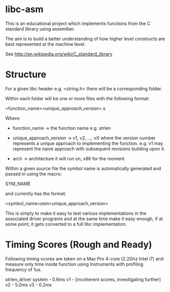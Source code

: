libc-asm
========

This is an educational project which implements functions from the C standard library using assemlber.

The aim is to build a better understanding of how higher level constructs are best represented at the machine level.

See http://en.wikipedia.org/wiki/C_standard_library

Structure
=========
For a given libc header e.g. <string.h> there will be a corresponding folder.

Within each folder will be one or more files with the following format:

<function_name>_<unique_approach_version>_<arch>.s

Where:
  - function_name -> the function name e.g. strlen
  
  - unique_approach_version -> v1, v2, ..., vX where the version number represents a unique approach to implementing
  the function. e.g. v1 may represent the naive approach with subsequent revisions building upon it.
  
  - arch -> architecture it will run on, x86 for the moment.
  
Within a given source file the symbol name is automatically generated and passed in using the macro:

SYM_NAME

and currently has the format:

<symbol_name>_asm_<unique_approach_version>

This is simply to make it easy to test various implementations in the associated driver programs and at the same time
make it easy enough, if at some point, it gets converted to a full libc implementation.


Timing Scores (Rough and Ready)
===============================

Following timing scores are taken on a Mac Pro 4-core (2.2Ghz Intel i7) and measure only time inside
function using Instruments with profiling frequency of 1us.

strlen_driver
system - 0.6ms
v1 - [incoherent scores, investigating further]
v2 - 5.0ms
v3 - 0.2ms